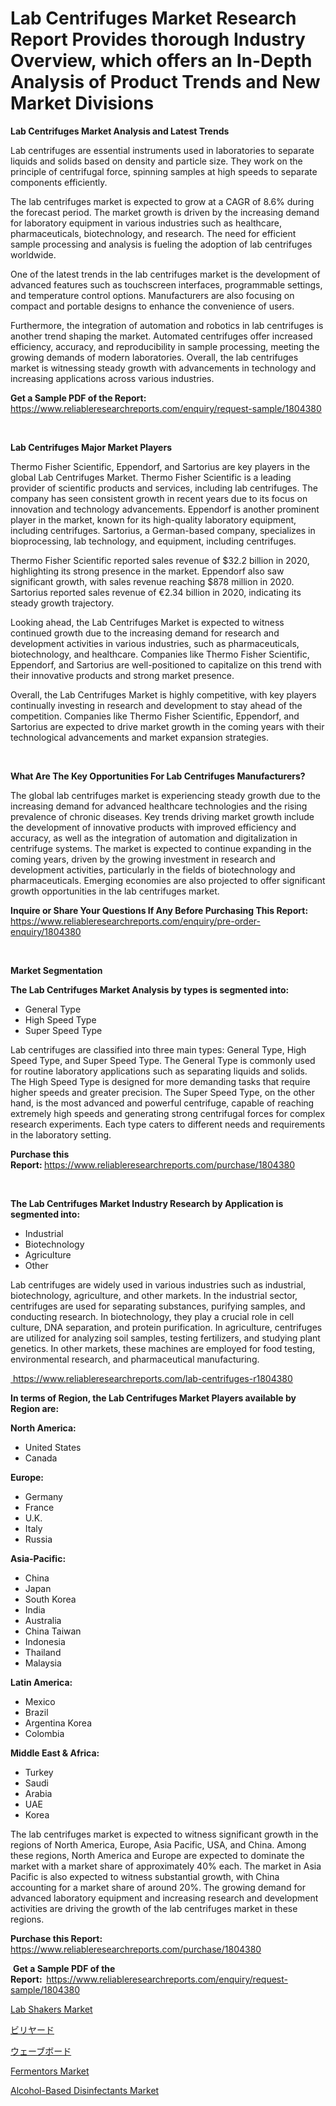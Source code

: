 <p><h1>Lab Centrifuges Market Research Report Provides thorough Industry Overview, which offers an In-Depth Analysis of Product Trends and New Market Divisions</h1></p><p><strong>Lab Centrifuges Market Analysis and Latest Trends</strong></p>
<p><p>Lab centrifuges are essential instruments used in laboratories to separate liquids and solids based on density and particle size. They work on the principle of centrifugal force, spinning samples at high speeds to separate components efficiently.</p><p>The lab centrifuges market is expected to grow at a CAGR of 8.6% during the forecast period. The market growth is driven by the increasing demand for laboratory equipment in various industries such as healthcare, pharmaceuticals, biotechnology, and research. The need for efficient sample processing and analysis is fueling the adoption of lab centrifuges worldwide.</p><p>One of the latest trends in the lab centrifuges market is the development of advanced features such as touchscreen interfaces, programmable settings, and temperature control options. Manufacturers are also focusing on compact and portable designs to enhance the convenience of users.</p><p>Furthermore, the integration of automation and robotics in lab centrifuges is another trend shaping the market. Automated centrifuges offer increased efficiency, accuracy, and reproducibility in sample processing, meeting the growing demands of modern laboratories. Overall, the lab centrifuges market is witnessing steady growth with advancements in technology and increasing applications across various industries.</p></p>
<p><strong>Get a Sample PDF of the Report:&nbsp;</strong> <a href="https://www.reliableresearchreports.com/enquiry/request-sample/1804380">https://www.reliableresearchreports.com/enquiry/request-sample/1804380</a></p>
<p>&nbsp;</p>
<p><strong>Lab Centrifuges Major Market Players</strong></p>
<p><p>Thermo Fisher Scientific, Eppendorf, and Sartorius are key players in the global Lab Centrifuges Market. Thermo Fisher Scientific is a leading provider of scientific products and services, including lab centrifuges. The company has seen consistent growth in recent years due to its focus on innovation and technology advancements. Eppendorf is another prominent player in the market, known for its high-quality laboratory equipment, including centrifuges. Sartorius, a German-based company, specializes in bioprocessing, lab technology, and equipment, including centrifuges.</p><p>Thermo Fisher Scientific reported sales revenue of $32.2 billion in 2020, highlighting its strong presence in the market. Eppendorf also saw significant growth, with sales revenue reaching $878 million in 2020. Sartorius reported sales revenue of €2.34 billion in 2020, indicating its steady growth trajectory.</p><p>Looking ahead, the Lab Centrifuges Market is expected to witness continued growth due to the increasing demand for research and development activities in various industries, such as pharmaceuticals, biotechnology, and healthcare. Companies like Thermo Fisher Scientific, Eppendorf, and Sartorius are well-positioned to capitalize on this trend with their innovative products and strong market presence.</p><p>Overall, the Lab Centrifuges Market is highly competitive, with key players continually investing in research and development to stay ahead of the competition. Companies like Thermo Fisher Scientific, Eppendorf, and Sartorius are expected to drive market growth in the coming years with their technological advancements and market expansion strategies.</p></p>
<p>&nbsp;</p>
<p><strong>What Are The Key Opportunities For Lab Centrifuges Manufacturers?</strong></p>
<p><p>The global lab centrifuges market is experiencing steady growth due to the increasing demand for advanced healthcare technologies and the rising prevalence of chronic diseases. Key trends driving market growth include the development of innovative products with improved efficiency and accuracy, as well as the integration of automation and digitalization in centrifuge systems. The market is expected to continue expanding in the coming years, driven by the growing investment in research and development activities, particularly in the fields of biotechnology and pharmaceuticals. Emerging economies are also projected to offer significant growth opportunities in the lab centrifuges market.</p></p>
<p><strong>Inquire or Share Your Questions If Any Before Purchasing This Report:</strong> <a href="https://www.reliableresearchreports.com/enquiry/pre-order-enquiry/1804380">https://www.reliableresearchreports.com/enquiry/pre-order-enquiry/1804380</a></p>
<p>&nbsp;</p>
<p><strong>Market Segmentation</strong></p>
<p><strong>The Lab Centrifuges Market Analysis by types is segmented into:</strong></p>
<p><ul><li>General Type</li><li>High Speed Type</li><li>Super Speed Type</li></ul></p>
<p><p>Lab centrifuges are classified into three main types: General Type, High Speed Type, and Super Speed Type. The General Type is commonly used for routine laboratory applications such as separating liquids and solids. The High Speed Type is designed for more demanding tasks that require higher speeds and greater precision. The Super Speed Type, on the other hand, is the most advanced and powerful centrifuge, capable of reaching extremely high speeds and generating strong centrifugal forces for complex research experiments. Each type caters to different needs and requirements in the laboratory setting.</p></p>
<p><strong>Purchase this Report:&nbsp;</strong><a href="https://www.reliableresearchreports.com/purchase/1804380">https://www.reliableresearchreports.com/purchase/1804380</a></p>
<p>&nbsp;</p>
<p><strong>The Lab Centrifuges Market Industry Research by Application is segmented into:</strong></p>
<p><ul><li>Industrial</li><li>Biotechnology</li><li>Agriculture</li><li>Other</li></ul></p>
<p><p>Lab centrifuges are widely used in various industries such as industrial, biotechnology, agriculture, and other markets. In the industrial sector, centrifuges are used for separating substances, purifying samples, and conducting research. In biotechnology, they play a crucial role in cell culture, DNA separation, and protein purification. In agriculture, centrifuges are utilized for analyzing soil samples, testing fertilizers, and studying plant genetics. In other markets, these machines are employed for food testing, environmental research, and pharmaceutical manufacturing.</p></p>
<p><a href="https://www.reliableresearchreports.com/lab-centrifuges-r1804380">&nbsp;https://www.reliableresearchreports.com/lab-centrifuges-r1804380</a></p>
<p><strong>In terms of Region, the Lab Centrifuges Market Players available by Region are:</strong></p>
<p>
    <p> <strong> North America: </strong>
        <ul>
            <li>United States</li>
            <li>Canada</li>
        </ul>
        </p> 
    <p> <strong> Europe: </strong>
        <ul>
            <li>Germany</li>
            <li>France</li>
            <li>U.K.</li>
            <li>Italy</li>
            <li>Russia</li>
        </ul>
        </p> 
    <p> <strong> Asia-Pacific: </strong>
        <ul>
            <li>China</li>
            <li>Japan</li>
            <li>South Korea</li>
            <li>India</li>
            <li>Australia</li>
            <li>China Taiwan</li>
            <li>Indonesia</li>
            <li>Thailand</li>
            <li>Malaysia</li>
        </ul>
        </p> 
    <p> <strong> Latin America: </strong>
        <ul>
            <li>Mexico</li>
            <li>Brazil</li>
            <li>Argentina Korea</li>
            <li>Colombia</li>
        </ul>
        </p> 
    <p> <strong> Middle East & Africa: </strong>
        <ul>
            <li>Turkey</li>
            <li>Saudi</li>
            <li>Arabia</li>
            <li>UAE</li>
            <li>Korea</li>
        </ul>
    </p>
    </p>
<p><p>The lab centrifuges market is expected to witness significant growth in the regions of North America, Europe, Asia Pacific, USA, and China. Among these regions, North America and Europe are expected to dominate the market with a market share of approximately 40% each. The market in Asia Pacific is also expected to witness substantial growth, with China accounting for a market share of around 20%. The growing demand for advanced laboratory equipment and increasing research and development activities are driving the growth of the lab centrifuges market in these regions.</p></p>
<p><strong>Purchase this Report: </strong><a href="https://www.reliableresearchreports.com/purchase/1804380">https://www.reliableresearchreports.com/purchase/1804380</a></p>
<p>&nbsp;<strong>Get a Sample PDF of the Report:&nbsp;&nbsp;</strong><a href="https://www.reliableresearchreports.com/enquiry/request-sample/1804380">https://www.reliableresearchreports.com/enquiry/request-sample/1804380</a></p>
<p><strong></strong></p>
<p><p><a href="https://github.com/jaidynmorantestelletmjzya/Market-Research-Report-List-2/blob/main/lab-shakers-market.md">Lab Shakers Market</a></p><p><a href="https://github.com/nxboeu02965442/Market-Research-Report-List-1/blob/main/702247131927.md">ビリヤード</a></p><p><a href="https://github.com/moulafa/Market-Research-Report-List-1/blob/main/156342531928.md">ウェーブボード</a></p><p><a href="https://github.com/ruddyyedelwadw/Market-Research-Report-List-2/blob/main/fermentors-market.md">Fermentors Market</a></p><p><a href="https://issuu.com/reportprime-2/docs/alcohol-based-disinfectants-market-size-2030.pptx">Alcohol-Based Disinfectants Market</a></p></p>